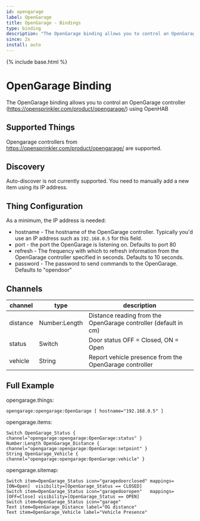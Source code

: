 ```yaml
---
id: opengarage
label: OpenGarage
title: OpenGarage - Bindings
type: binding
description: "The OpenGarage binding allows you to control an OpenGarage controller (https://opensprinkler.com/product/opengarage/) using OpenHAB"
since: 2x
install: auto
---
```


<!-- Attention authors: Do not edit directly. Please add your changes to the appropriate source repository -->

{% include base.html %}

# OpenGarage Binding

The OpenGarage binding allows you to control an OpenGarage controller (https://opensprinkler.com/product/opengarage/) using OpenHAB


## Supported Things

Opengarage controllers from https://opensprinkler.com/product/opengarage/ are supported.

## Discovery

Auto-discover is not currently supported. 
You need to manually add a new item using its IP address.

## Thing Configuration

As a minimum, the IP address is needed:
* hostname - The hostname of the OpenGarage controller. Typically you'd use an IP address such as `192.168.0.5` for this field.
* port - the port the OpenGarage is listening on. Defaults to port 80
* refresh - The frequency with which to refresh information from the OpenGarage controller specified in seconds. Defaults to 10 seconds.
* password - The password to send commands to the OpenGarage. Defaults to "opendoor"


## Channels

| channel  | type   | description                                            |
|----------|--------|--------------------------------------------------------|
| distance | Number:Length | Distance reading from the OpenGarage controller (default in cm)       |
| status   | Switch | Door status OFF = Closed, ON = Open                    |
| vehicle  | String | Report vehicle presence from the OpenGarage controller |

## Full Example

opengarage.things:

```
opengarage:opengarage:OpenGarage [ hostname="192.168.0.5" ]
```

opengarage.items:

```
Switch OpenGarage_Status { channel="opengarage:opengarage:OpenGarage:status" }
Number:Length OpenGarage_Distance { channel="opengarage:opengarage:OpenGarage:setpoint" }
String OpenGarage_Vehicle { channel="opengarage:opengarage:OpenGarage:vehicle" }
```

opengarage.sitemap:

```
Switch item=OpenGarage_Status icon="garagedoorclosed" mappings=[ON=Open]  visibility=[OpenGarage_Status == CLOSED]
Switch item=OpenGarage_Status icon="garagedooropen"   mappings=[OFF=Close] visibility=[OpenGarage_Status == OPEN]
Switch item=OpenGarage_Status icon="garage" 
Text item=OpenGarage_Distance label="OG distance"
Text item=OpenGarage_Vehicle label="Vehicle Presence"
```


